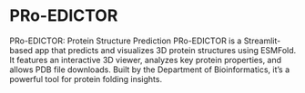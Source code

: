 # PRo-EDICTOR
PRo-EDICTOR: Protein Structure Prediction PRo-EDICTOR is a Streamlit-based app that predicts and visualizes 3D protein structures using ESMFold. It features an interactive 3D viewer, analyzes key protein properties, and allows PDB file downloads. Built by the Department of Bioinformatics, it’s a powerful tool for protein folding insights. 
